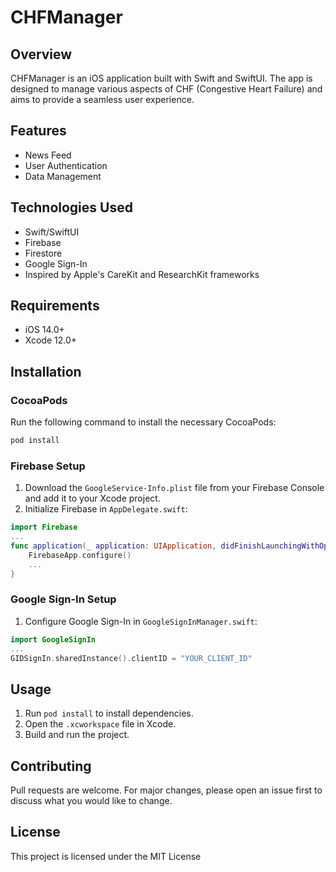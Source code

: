 # CHFManager

## Overview

CHFManager is an iOS application built with Swift and SwiftUI. The app is designed to manage various aspects of CHF (Congestive Heart Failure) and aims to provide a seamless user experience.

## Features

- News Feed
- User Authentication
- Data Management

## Technologies Used

- Swift/SwiftUI
- Firebase
- Firestore
- Google Sign-In
- Inspired by Apple's CareKit and ResearchKit frameworks

## Requirements

- iOS 14.0+
- Xcode 12.0+

## Installation

### CocoaPods

Run the following command to install the necessary CocoaPods:

```bash
pod install
```

### Firebase Setup

1. Download the `GoogleService-Info.plist` file from your Firebase Console and add it to your Xcode project.
2. Initialize Firebase in `AppDelegate.swift`:

```swift
import Firebase
...
func application(_ application: UIApplication, didFinishLaunchingWithOptions launchOptions: [UIApplication.LaunchOptionsKey: Any]?) -> Bool {
    FirebaseApp.configure()
    ...
}
```

### Google Sign-In Setup

1. Configure Google Sign-In in `GoogleSignInManager.swift`:

```swift
import GoogleSignIn
...
GIDSignIn.sharedInstance().clientID = "YOUR_CLIENT_ID"
```

## Usage

1. Run `pod install` to install dependencies.
2. Open the `.xcworkspace` file in Xcode.
3. Build and run the project.

## Contributing

Pull requests are welcome. For major changes, please open an issue first to discuss what you would like to change.

## License

This project is licensed under the MIT License

